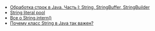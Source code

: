 - <a href="https://habrahabr.ru/post/260767/">Обработка строк в Java. Часть I: String, StringBuffer, StringBuilder</a>
- <a href="http://www.java67.com/2014/08/difference-between-string-literal-and-new-String-object-Java.html">String literal pool</a>
- <a href="https://habr.com/post/79913/">Все о String.intern()</a>
- <a href="http://tlazarenko.blogspot.com/2013/10/string-java.html">Почему класс String в Java так важен?</a>